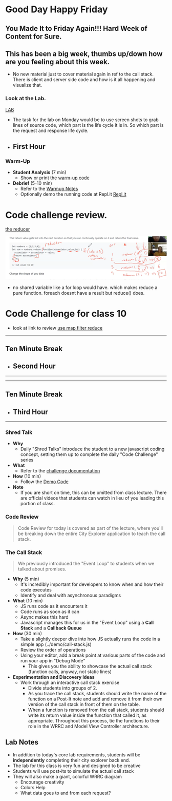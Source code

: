 # Good Day Happy Friday
**You Made It to Friday Again!!! Hard Week of Content for Sure.**
--- 
## This has been a big week, thumbs up/down how are you feeling about this week.
- No new material just to cover material again in ref to the call stack. There is client and server side code and how is it all happening and visualize that. 
### Look at the Lab. 
[LAB](https://github.com/DeltaVCode/cedarrapids-301d6/tree/master/class-10/lab)
- The task for the lab on Monday would be to use screen shots to grab lines of source code, which part is the life cycle it is in. So which part is the request and response life cycle.

- ## First Hour
### Warm-Up

- **Student Analysis** (7 min)
  - Show or print the [warm-up code](https://github.com/codefellows/code-301-guide/blob/master/curriculum/class-10/warm-up/warm-up.md)
- **Debrief** (5-10 min)
  - Refer to the [Warmup Notes](https://github.com/codefellows/code-301-guide/blob/master/curriculum/class-10/warm-up/NOTES.md)
  - Optionally demo the running code at Repl.it
  [Repl.it](https://repl.it/@tektechnologies/301-class-10-code-review#index.js)

# Code challenge review. 
  [the reducer](https://github.com/codefellows/code-301-guide/tree/master/curriculum/class-09/challenges)

![reducer function](/301/week_2/reducefunction.png)
- no shared variable like a for loop would have. which makes reduce a pure function. foreach doesnt have a result but reduce() does. 

# Code Challenge for class 10
- look at link to review 
  [use map filter reduce](https://github.com/codefellows/code-301-guide/tree/master/curriculum/class-10/challenges)


---
## Ten Minute Break
- ## Second Hour
---

---
## Ten Minute Break
- ## Third Hour
---




### Shred Talk

- **Why**
  - Daily "Shred Talks" introduce the student to a new javascript coding concept, setting them up to complete the daily "Code Challenge" series
- **What**
  - Refer to the [challenge documentation](../challenges/README.md)
- **How** (10 min)
  - Follow the [Demo Code](../challenges/DEMO.md)
- **Note**
  - If you are short on time, this can be omitted from class lecture. There are official videos that students can watch in lieu of you leading this portion of class.

### Code Review

> Code Review for today is covered as part of the lecture, where you'll be breaking down the entire City Explorer application to teach the call stack.

### The Call Stack

> We previously introduced the "Event Loop" to students when we talked about promises.

- **Why** (5 min)
  - It's incredibly important for developers to know when and how their code executes
  - Identify and deal with asynchronous paradigms
- **What** (10 min)
  - JS runs code as it encounters it
  - Code runs as soon as it can
  - Async makes this hard
  - Javascript manages this for us in the "Event Loop" using a **Call Stack** and a **Callback Queue**
- **How** (30 min)
  - Take a slightly deeper dive into how JS actually runs the code in a simple app (../demo/call-stack.js)
  - Review the order of operations
  - Using your editor, add a break point at various parts of the code and run your app in "Debug Mode"
    - This gives you the ability to showcase the actual call stack (function calls, anyway, not static lines)
- **Experimentation and Discovery Ideas**
  - Work through an interactive call stack exercise
    - Divide students into groups of 2.
    - As you trace the call stack, students should write the name of the function on a Post-It note and add and remove it from their own version of the call stack in front of them on the table.
    - When a function is removed from the call stack, students should write its return value inside the function that called it, as appropriate.
    Throughout this process, tie the functions to their role in the WRRC and Model View Controller architecture.

## Lab Notes

- In addition to today's core lab requirements, students will be **independently** completing their city explorer back end.
- The lab for this class is very fun and designed to be creative
- Students will use post-its to simulate the actual call stack
- They will also make a giant, colorful WRRC diagram
  - Encourage creativity
  - Colors Help
  - What data goes to and from each request?
